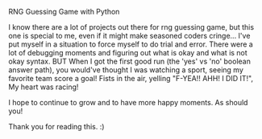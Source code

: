 RNG Guessing Game with Python

I know there are a lot of projects out there for rng guessing game, but this one is special to me, even if it might make seasoned coders cringe... I've put myself in a situation to force myself to do trial and error. There were a lot of debugging moments and figuring out what is okay and what is not okay syntax. BUT When I got the first good run (the 'yes' vs 'no' boolean answer path), you would've thought I was watching a sport, seeing my favorite team score a goal! Fists in the air, yelling "F-YEA!! AHH! I DID IT!", My heart was racing! 

I hope to continue to grow and to have more happy moments. As should you! 

Thank you for reading this. :)  
